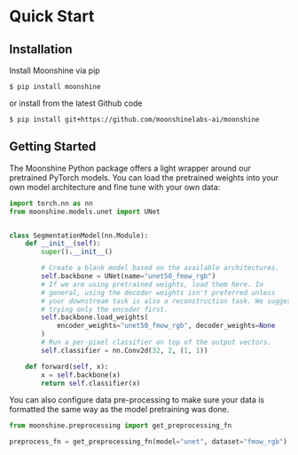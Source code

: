 # Quick Start

## Installation

Install Moonshine via pip

```
$ pip install moonshine
```

or install from the latest Github code

```
$ pip install git+https://github.com/moonshinelabs-ai/moonshine
```

## Getting Started

The Moonshine Python package offers a light wrapper around our
pretrained PyTorch models. You can load the pretrained weights into your
own model architecture and fine tune with your own data:

```python
import torch.nn as nn
from moonshine.models.unet import UNet


class SegmentationModel(nn.Module):
    def __init__(self):
        super().__init__()

        # Create a blank model based on the available architectures.
        self.backbone = UNet(name="unet50_fmow_rgb")
        # If we are using pretrained weights, load them here. In
        # general, using the decoder weights isn't preferred unless
        # your downstream task is also a reconstruction task. We suggest
        # trying only the encoder first.
        self.backbone.load_weights(
            encoder_weights="unet50_fmow_rgb", decoder_weights=None
        )
        # Run a per-pixel classifier on top of the output vectors.
        self.classifier = nn.Conv2d(32, 2, (1, 1))

    def forward(self, x):
        x = self.backbone(x)
        return self.classifier(x)
```

You can also configure data pre-processing to make sure your data is
formatted the same way as the model pretraining was done.

```python
from moonshine.preprocessing import get_preprocessing_fn

preprocess_fn = get_preprocessing_fn(model="unet", dataset="fmow_rgb")
```
